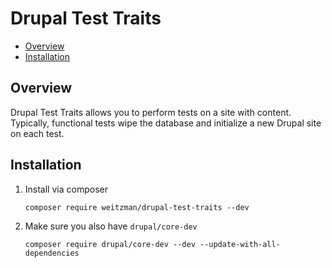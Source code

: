 # Drupal Test Traits <!-- omit in toc -->

- [Overview](#overview)
- [Installation](#installation)

## Overview

Drupal Test Traits allows you to perform tests on a site with content.
Typically, functional tests wipe the database and initialize a new Drupal site on each test.

## Installation

1. Install via composer

   ```shell
   composer require weitzman/drupal-test-traits --dev
   ```

2. Make sure you also have `drupal/core-dev`

    ```shell
    composer require drupal/core-dev --dev --update-with-all-dependencies
    ```
